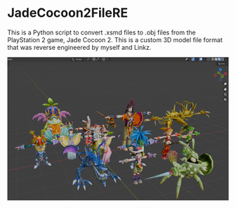 # JadeCocoon2FileRE
This is a Python script to convert .xsmd files to .obj files from the PlayStation 2 game, Jade Cocoon 2. This is a custom 3D model file format that was reverse engineered by myself and Linkz.

![Jade Cocoon 2 models](https://github.com/ZadeAl-Shinnawi/JadeCocoon2FileRE/blob/main/jc2_models.png)

